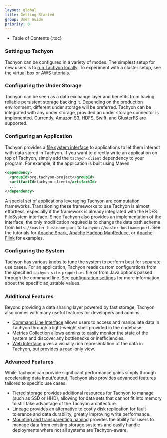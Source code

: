 ```yaml
---
layout: global
title: Getting Started
group: User Guide
priority: 0
---
```


* Table of Contents
{:toc}

### Setting up Tachyon

Tachyon can be configured in a variety of modes. The simplest setup for new users is to
[run Tachyon locally](Running-Tachyon-Locally.html). To experiment with a cluster setup, see the
[virtual box](Running-Tachyon-on-Virtual-Box.html) or [AWS](Running-Tachyon-on-EC2.html) tutorials.

### Configuring the Under Storage

Tachyon can be seen as a data exchange layer and benefits from having reliable persistent storage
backing it. Depending on the production environment, different under storage will be preferred.
Tachyon can be integrated with any under storage, provided an under storage connector is implemented.
Currently, [Amazon S3](Configuring-Tachyon-with-S3.html),
[HDFS](Configuring-Tachyon-with-HDFS.html), [Swift](Configuring-Tachyon-with-Swift.html), and
[GlusterFS](Configuring-Tachyon-with-GlusterFS.html) are supported.

### Configuring an Application

Tachyon provides a [file system interface](File-System-API.html) to applications to let them
interact with data stored in Tachyon. If you want to directly write an application on top of 
Tachyon, simply add the `tachyon-client` dependency to your program. For example, if the 
application is built using Maven:

```xml
<dependency>
  <groupId>org.tachyon-project</groupId>
  <artifactId>tachyon-client</artifactId>
  ...
</dependency>
```

A special set of applications leveraging Tachyon are computation frameworks. Transitioning these
frameworks to use Tachyon is almost effortless, especially if the framework is already integrated
with the HDFS FileSystem interface. Since Tachyon also provides an implementation of the
interface, the only modification required is to change the data path scheme from
`hdfs://master-hostname:port` to `tachyon://master-hostname:port`. See the tutorials for
[Apache Spark](Running-Spark-on-Tachyon.html),
[Apache Hadoop MapReduce](Running-Hadoop-MapReduce-on-Tachyon.html), or
[Apache Flink](Running-Flink-on-Tachyon.html) for examples.

### Configuring the System

Tachyon has various knobs to tune the system to perform best for separate use cases. For an
application, Tachyon reads custom configurations from the specified `tachyon-site.properties` file
or from Java options passed through the command line. See
[configuration settings](Configuration-Settings.html) for more information about the specific
adjustable values.

### Additional Features

Beyond providing a data sharing layer powered by fast storage, Tachyon also comes with many useful
features for developers and admins.

* [Command Line Interface](Command-Line-Interface.html) allows users to access and manipulate data
in Tachyon through a light-weight shell provided in the codebase.
* [Metrics Collection](Metrics-System.html) allows admins to easily monitor the state of the system
and discover any bottlenecks or inefficiencies.
* [Web Interface](Web-Interface.html) gives a visually rich representation of the data in Tachyon,
but provides a read-only view.

### Advanced Features

While Tachyon can provide significant performance gains simply through accelerating data
input/output, Tachyon also provides advanced features tailored to specific use cases.

* [Tiered storage](Tiered-Storage-on-Tachyon.html) provides additional resources for Tachyon to
manage (such as SSD or HHD), allowing for data sets that cannot fit into memory to still take 
advantage of the Tachyon architecture.
* [Lineage](Lineage.html) provides an alternative to costly disk replication for fault tolerance and
data durability, greatly improving write performance.
* [Mounting and transparenting naming](Mounting-and-Transparent-Naming.html) provides the ability
for users to manage data from existing storage systems and easily handle deployments where not all
systems are Tachyon-aware.
